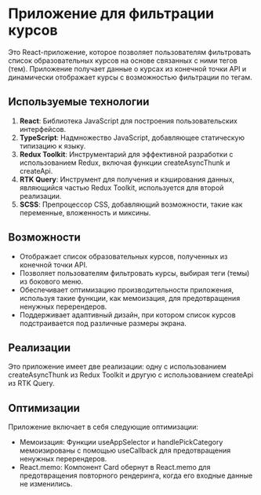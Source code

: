 # Приложение для фильтрации курсов

Это React-приложение, которое позволяет пользователям фильтровать список образовательных курсов на основе связанных с ними тегов (тем). Приложение получает данные о курсах из конечной точки API и динамически отображает курсы с возможностью фильтрации по тегам.

## Используемые технологии

<ol>
  <li><b>React</b>: Библиотека JavaScript для построения пользовательских интерфейсов.</li>
  <li><b>TypeScript</b>: Надмножество JavaScript, добавляющее статическую типизацию к языку.</li>
  <li><b>Redux Toolkit</b>: Инструментарий для эффективной разработки с использованием Redux, включая функции createAsyncThunk и createApi.</li>
  <li><b>RTK Query</b>: Инструмент для получения и кэширования данных, являющийся частью Redux Toolkit, используется для второй реализации.</li>
  <li><b>SCSS</b>: Препроцессор CSS, добавляющий возможности, такие как переменные, вложенность и миксины.</li>
</ol>

## Возможности

- Отображает список образовательных курсов, полученных из конечной точки API.
- Позволяет пользователям фильтровать курсы, выбирая теги (темы) из бокового меню.
- Обеспечивает оптимизацию производительности приложения, используя такие функции, как мемоизация, для предотвращения ненужных перерендеров.
- Поддерживает адаптивный дизайн, при котором список курсов подстраивается под различные размеры экрана.

## Реализации

Это приложение имеет две реализации: одну с использованием createAsyncThunk из Redux Toolkit и другую с использованием createApi из RTK Query.

## Оптимизации

Приложение включает в себя следующие оптимизации:

- Мемоизация: Функции useAppSelector и handlePickCategory мемоизированы с помощью useCallback для предотвращения ненужных перерендеров.
- React.memo: Компонент Card обернут в React.memo для предотвращения повторного рендеринга, когда его входные данные не изменились.